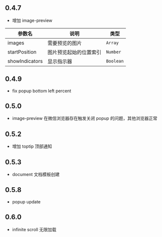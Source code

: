 ## 0.4.7

* 增加 image-preview

| 参数名 | 说明 | 类型 |
|-------|------------|-----------|
| images | 需要预览的图片 | `Array` |
| startPosition | 图片预览起始的位置索引 | `Number` |
| showIndicators | 显示指示器 | `Boolean` |

## 0.4.9

* fix popup bottom left percent

## 0.5.0

* image-preview 在微信浏览器存在触发关闭 popup 的问题，其他浏览器正常

## 0.5.2
* 增加 toptip 顶部通知

## 0.5.3
* document 文档模板创建

## 0.5.8
* popup update

## 0.6.0
* infinite scroll 无限加载
